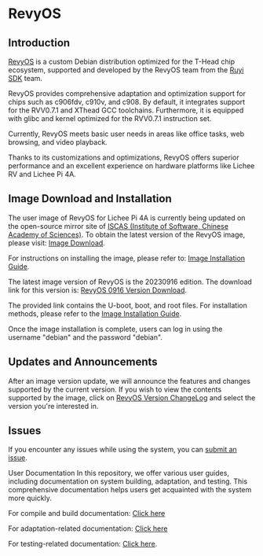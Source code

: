 # RevyOS

## Introduction

[RevyOS](https://github.com/revyos)  is a custom Debian distribution optimized for the T-Head chip ecosystem, supported and developed by the RevyOS team from the [Ruyi SDK](https://github.com/ruyisdk) team.

RevyOS provides comprehensive adaptation and optimization support for chips such as c906fdv, c910v, and c908. By default, it integrates support for the RVV0.7.1 and XThead GCC toolchains. Furthermore, it is equipped with glibc and kernel optimized for the RVV0.7.1 instruction set.

Currently, RevyOS meets basic user needs in areas like office tasks, web browsing, and video playback.

Thanks to its customizations and optimizations, RevyOS offers superior performance and an excellent experience on hardware platforms like Lichee RV and Lichee Pi 4A.

## Image Download and Installation

The user image of RevyOS for Lichee Pi 4A is currently being updated on the open-source mirror site of [ISCAS (Institute of Software, Chinese Academy of Sciences)](https://mirror.iscas.ac.cn/revyos). To obtain the latest version of the RevyOS image, please visit: [Image Download](https://mirror.iscas.ac.cn/revyos/extra/images/lpi4a/).

For instructions on installing the image, please refer to: [Image Installation Guide](https://wiki.sipeed.com/hardware/zh/lichee/th1520/lpi4a/4_burn_image.html#%E6%89%B9%E9%87%8F%E7%83%A7%E5%BD%95).

The latest image version of RevyOS is the 20230916 edition. The download link for this version is: [RevyOS 0916 Version Download](https://mirror.iscas.ac.cn/revyos/extra/images/lpi4a/20230916/).

The provided link contains the U-boot, boot, and root files. For installation methods, please refer to the [Image Installation Guide](https://wiki.sipeed.com/hardware/zh/lichee/th1520/lpi4a/4_burn_image.html#%E6%89%B9%E9%87%8F%E7%83%A7%E5%BD%95).

Once the image installation is complete, users can log in using the username "debian" and the password "debian".

## Updates and Announcements

After an image version update, we will announce the features and changes supported by the current version. If you wish to view the contents supported by the image, click on [RevyOS Version ChangeLog](https://github.com/ruyisdk/revyos/tree/main/Change%20Log) and select the version you're interested in.

## Issues

If you encounter any issues while using the system, you can [submit an issue](https://github.com/revyos/revyos/issues).

User Documentation
In this repository, we offer various user guides, including documentation on system building, adaptation, and testing. This comprehensive documentation helps users get acquainted with the system more quickly.

For compile and build documentation: [Click here](https://github.com/ruyisdk/revyos/tree/main/Build)

For adaptation-related documentation: [Click here](https://github.com/ruyisdk/revyos/tree/main/Adaptation)

For testing-related documentation: [Click here](https://github.com/ruyisdk/revyos/tree/main/Test).

